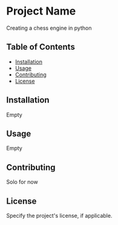 # Project Name

Creating a chess engine in python

## Table of Contents
- [Installation](#installation)
- [Usage](#usage)
- [Contributing](#contributing)
- [License](#license)

## Installation

Empty

## Usage

Empty

## Contributing

Solo for now

## License

Specify the project's license, if applicable.
